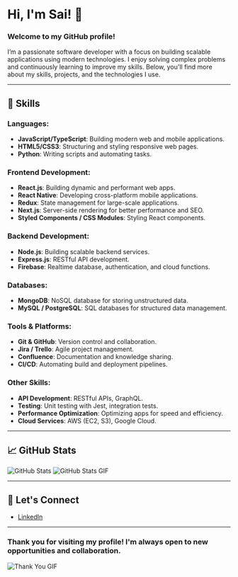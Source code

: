 # Hi, I'm Sai! 👋

### Welcome to my GitHub profile!

I’m a passionate software developer with a focus on building scalable applications using modern technologies. I enjoy solving complex problems and continuously learning to improve my skills. Below, you'll find more about my skills, projects, and the technologies I use.

---

## 🚀 Skills

### Languages:
- **JavaScript/TypeScript**: Building modern web and mobile applications.
- **HTML5/CSS3**: Structuring and styling responsive web pages.
- **Python**: Writing scripts and automating tasks.

### Frontend Development:
- **React.js**: Building dynamic and performant web apps.
- **React Native**: Developing cross-platform mobile applications.
- **Redux**: State management for large-scale applications.
- **Next.js**: Server-side rendering for better performance and SEO.
- **Styled Components / CSS Modules**: Styling React components.

### Backend Development:
- **Node.js**: Building scalable backend services.
- **Express.js**: RESTful API development.
- **Firebase**: Realtime database, authentication, and cloud functions.

### Databases:
- **MongoDB**: NoSQL database for storing unstructured data.
- **MySQL / PostgreSQL**: SQL databases for structured data management.

### Tools & Platforms:
- **Git & GitHub**: Version control and collaboration.
- **Jira / Trello**: Agile project management.
- **Confluence**: Documentation and knowledge sharing.
- **CI/CD**: Automating build and deployment pipelines.

### Other Skills:
- **API Development**: RESTful APIs, GraphQL.
- **Testing**: Unit testing with Jest, integration tests.
- **Performance Optimization**: Optimizing apps for speed and efficiency.
- **Cloud Services**: AWS (EC2, S3), Google Cloud.

---

## 📈 GitHub Stats

![GitHub Stats](https://github-readme-stats.vercel.app/api?username=saiDev1999&show_icons=true&theme=radical)
![GitHub Stats GIF](https://media.giphy.com/media/fxsqOYnIMEefC/giphy.gif)

---

## 🤝 Let's Connect


- [LinkedIn](https://www.linkedin.com/in/sai-kumar-303617207/)

---

### Thank you for visiting my profile! I'm always open to new opportunities and collaboration.

![Thank You GIF](https://media.giphy.com/media/26gssIytJvy1b1THO/giphy.gif)

